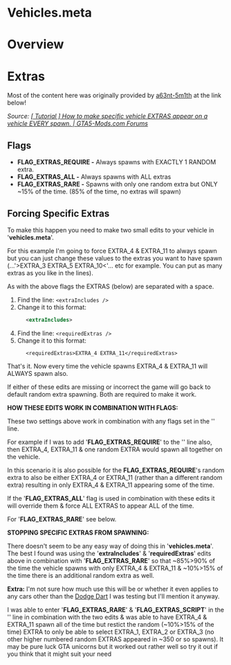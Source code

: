 # Vehicles.meta

Overview
========

Extras
======

Most of the content here was originally provided by [a63nt-5m1th](https://forums.gta5-mods.com/user/a63nt-5m1th) at the link below!

  

_Source:_ [_\[ Tutorial \] How to make specific vehicle EXTRAS appear on a vehicle EVERY spawn. | GTA5-Mods.com Forums_](https://forums.gta5-mods.com/topic/19786/tutorial-how-to-make-specific-vehicle-extras-appear-on-a-vehicle-every-spawn)

  

Flags
-----

*   **FLAG\_EXTRAS\_REQUIRE -** Always spawns with EXACTLY 1 RANDOM extra.
*   **FLAG\_EXTRAS\_ALL -** Always spawns with ALL extras
*   **FLAG\_EXTRAS\_RARE -** Spawns with only one random extra but ONLY ~15% of the time. (85% of the time, no extras will spawn)

  

Forcing Specific Extras
-----------------------

To make this happen you need to make two small edits to your vehicle in '**vehicles.meta**'.

  

For this example I'm going to force EXTRA\_4 & EXTRA\_11 to always spawn but you can just change these values to the extras you want to have spawn (...'>EXTRA\_3 EXTRA\_5 EXTRA\_10<'... etc for example. You can put as many extras as you like in the lines).

As with the above flags the EXTRAS (below) are separated with a space.

  

1.  Find the line: `<extraIncludes />`
2.  Change it to this format:

```xml
      <extraIncludes>
```

4.  Find the line: `<requiredExtras />`
5.  Change it to this format:

```plain
      <requiredExtras>EXTRA_4 EXTRA_11</requiredExtras>
```

  

That's it. Now every time the vehicle spawns EXTRA\_4 & EXTRA\_11 will ALWAYS spawn also.

  

If either of these edits are missing or incorrect the game will go back to default random extra spawning. Both are required to make it work.

  

**HOW THESE EDITS WORK IN COMBINATION WITH FLAGS:**

  

These two settings above work in combination with any flags set in the '**<flags>**' line.

For example if I was to add '**FLAG\_EXTRAS\_REQUIRE**' to the '**<flags>**' line also, then EXTRA\_4, EXTRA\_11 & one random EXTRA would spawn all together on the vehicle.

  

In this scenario it is also possible for the **FLAG\_EXTRAS\_REQUIRE**'s random extra to also be either EXTRA\_4 or EXTRA\_11 (rather than a different random extra) resulting in only EXTRA\_4 & EXTRA\_11 appearing some of the time.

  

If the '**FLAG\_EXTRAS\_ALL**' flag is used in combination with these edits it will override them & force ALL EXTRAS to appear ALL of the time.

  

For '**FLAG\_EXTRAS\_RARE**' see below.

  

**STOPPING SPECIFIC EXTRAS FROM SPAWNING:**

  

There doesn't seem to be any easy way of doing this in '**vehicles.meta**'. The best I found was using the '**extraIncludes**' & '**requiredExtras**' edits above in combination with '**FLAG\_EXTRAS\_RARE**' so that ~85%>90% of the time the vehicle spawns with only EXTRA\_4 & EXTRA\_11 & ~10%>15% of the time there is an additional random extra as well.

  

**Extra:** I'm not sure how much use this will be or whether it even applies to any cars other than the [Dodge Dart](https://www.gta5-mods.com/vehicles/68-dodge-dart-hemi-add-on-livery-animated-hq) I was testing but I'll mention it anyway.

  

I was able to enter '**FLAG\_EXTRAS\_RARE**' & '**FLAG\_EXTRAS\_SCRIPT**' in the '**<flags>**' line in combination with the two edits & was able to have EXTRA\_4 & EXTRA\_11 spawn all of the time but restict the random (~10%>15% of the time) EXTRA to only be able to select EXTRA\_1, EXTRA\_2 or EXTRA\_3 (no other higher numbered random EXTRAS appeared in ~350 or so spawns). It may be pure luck GTA unicorns but it worked out rather well so try it out if you think that it might suit your need
